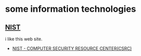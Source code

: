 # some information technologies

## [NIST](https://www.nist.gov/)
i like this web site.
* [NIST - COMPUTER SECURITY RESOURCE CENTER(CSRC)](https://csrc.nist.gov/topics)
